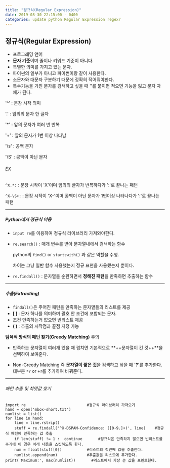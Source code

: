 ```yaml
---
title: "정규식(Regular Expression)"
date: 2019-08-30 22:15:00 - 0400
categories: update python Regular Expression regexr 
---
```


## 정규식(Regular Expression)

- 프로그래밍 언어
- **문자 기준**이며 줄이나 키워드 기준이 아니다.
- 특별한 의미를 가지고 있는 문자.
- 파이썬의 일부가 아니고 파이썬이랑 같이 사용한다.
- 소문자와 대문자 구분하기 때문에 정확히 적어줘야한다.
- 특수기능을 가진 문자를 검색하고 싶을 때 '\'를 붙이면 적으면 기능을 잃고 문자 자체가 된다.

'^' : 문장 시작 의미

'.' : 임의의 문자 한 글자

'*' : 앞의 문자가 여러 번 반복

'+' : 앞의 문자가 1번 이상 나타남

'\s' : 공백 문자

'\S' : 공백이 아닌 문자

###### EX
`^X.*:` : 문장 시작이 'X'이며 임의의 글자가 반복하다가 ':'로 끝나는 패턴

`^X-\S+:` : 문장 시작이 'X-'이며 공백이 아닌 문자가 1번이상 나타나다가 ':'로 끝나는 패턴

- - -

##### Python에서 정규식 이용
- `input re`를 이용하여 정규식 라이브러리 가져와야한다.
- `re.search()` : 매개 변수를 받아 문자열내에서 검색하는 함수

  python의 `find()` or `startswith()` 과 같은 역할을 수행.
 
  차이는 그냥 일반 함수 사용했는지 정규 표현을 사용했는지 뿐이다.
 
- `re.findall()` : 문자열을 순환하면서 **정해진 패턴**을 만족하면 추출하는 함수


- - -

##### 추출(Extracting)
- `findall()`은 주어진 패턴을 만족하는 문자열들의 리스트를 제공
- **[ ]** : 문자 하나를 의미하며 괄호 안 조건에 포함되는 문자.
- 조건 만족하는거 없으면 빈리스트 제공
- **( )** : 추출의 시작점과 끝점 지정 가능


**탐욕적 방식의 패턴 찾기(Greedy Matching)** 주의

- 만족하는 문자열이 여러개 있을 때 겹치면 기본적으로 **++문자열이 긴 것++**을 선택하여 보여준다.

- Non-Greedy Matching 즉 **문자열이 짧은 것**을 검색하고 싶을 때 '**?**'를 추가한다. 대부분 `*?` or `+?`를 추가하여 바꿔준다.

- - -

###### 패턴 추출 및 최댓값 찾기

```
import re							#정규식 라이브러리 가져오기
hand = open('mbox-short.txt')
numlist = list()
for line in hand:
    line = line.rstrip()
    stuff = re.findall('^X-DSPAM-Confidence: ([0-9.]+)', line)    #정규식 패턴에 만족하는 값 추출
    if len(stuff) != 1 :  continue       #정규식은 만족하지 않으면 빈리스트를 주기에 이 경우 아래 내용을 스킵하도록 한다.
    num = float(stuff[0])			#리스트의 첫번째 값을 추출한다.
    numlist.append(num)				#추출값을 리스트에 추가한다.
print('Maximum:', max(numlist))		  #리스트에서 가장 큰 값을 프린트한다.
```

